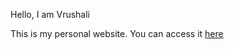 Hello, I am Vrushali

This is my personal website. You can access it [here](https://vrushali-d.github.io/)
